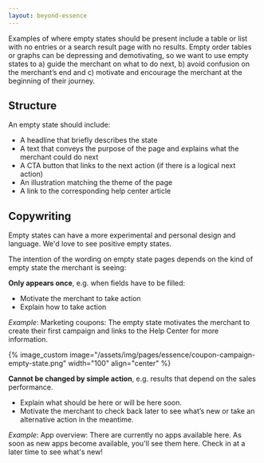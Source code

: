 ```yaml
---
layout: beyond-essence
---
```


Examples of where empty states should be present include a table or list with no entries or a search result page with no results. Empty order tables or graphs can be depressing and demotivating, so we want to use empty states to a) guide the merchant on what to do next, b) avoid confusion on the merchant’s end and c) motivate and encourage the merchant at the beginning of their journey.

## Structure

An empty state should include:

* A headline that briefly describes the state
* A text that conveys the purpose of the page and explains what the merchant could do next
* A CTA button that links to the next action (if there is a logical next action)
* An illustration matching the theme of the page
* A link to the corresponding help center article

## Copywriting

Empty states can have a more experimental and personal design and language.
We'd love to see positive empty states.

The intention of the wording on empty state pages depends on the kind of empty state the merchant is seeing:

**Only appears once**,  e.g. when fields have to be filled:

* Motivate the merchant to take action
* Explain how to take action

_Example_:
Marketing coupons: The empty state motivates the merchant to create their first campaign and links to the Help Center for more information.

{% image_custom image="/assets/img/pages/essence/coupon-campaign-empty-state.png" width="100" align="center" %}

**Cannot be changed by simple action**, e.g. results that depend on the sales performance. 

* Explain what should be here or will be here soon.
* Motivate the merchant to check back later to see what’s new or take an alternative action in the meantime.

_Example_:
App overview:
There are currently no apps available here.
As soon as new apps become available, you'll see them here.
Check in at a later time to see what's new!